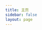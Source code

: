 ```yaml
---
title: 主页
sidebar: false
layout: page
---
```


<script>
import CardDate from '../../components/card/date.vue'
export default {
  components: {
    CardDate
  },
  created() {
      this.blogfeature = {
        title: '思考者',
        description:
          '倘若我能够放下所有虚荣与自负，该会有一双更加清澈的眼睛来眺望远方吧。',
        content: [
          {
            title: '简论琐碎',
            excerpt:
              '在这篇文章中我想讨论一个有些模糊的概念——“琐碎”。说它模糊是因为这个概念只是在形式上难以准确地（学究地）定义出来，但在我的生活中确有着大量的实际事例可供说明。因而我将仅仅以突出这个概念为目的来解释一些我自己绕进去的“怪圈”，对于其中大部分来说我还是深陷其中。在此围绕“琐碎”这个中心将它们剖析出来，也好自我勉励，努力与之保持距离。',
            date: '2020-08-02',
            author: 'Jianyu MA',
            tag: '生活相关',
            img: '/img/profile/jm_profile_bw.jpg'
          },
          {
            title: '控制欲与改变他人',
            excerpt:
              '如果我们反思自己那些试图改变他人想法的行为，便会频繁地怀疑这是否算是一种控制欲的表现。在本文中这些行为被视作了控制欲的一种表现。尽管我知道这种观点有待商榷，我们还是先顺着这个思路继续思考下去。',
            date: '2020-02-04',
            author: 'Jianyu MA',
            tag: '思考',
            img: '/img/profile/jm_profile_bw.jpg'
          }
        ]
      }
    }
  }
</script>

<CardDate :features="blogfeature" class="border-b-2" />
